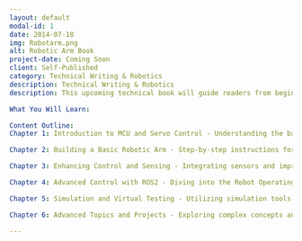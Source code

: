 ```yaml
---
layout: default
modal-id: 1
date: 2014-07-18
img: Robotarm.png
alt: Robotic Arm Book
project-date: Coming Soon
client: Self-Published
category: Technical Writing & Robotics
description: Technical Writing & Robotics
description: This upcoming technical book will guide readers from beginner to intermediate level in building a functional robotic arm. It covers everything from fundamental electronics and servo control to advanced robotics concepts like ROS2 and simulation. The book aims to provide hands-on knowledge and practical skills necessary for designing, constructing, and programming a robotic arm.

What You Will Learn:

Content Outline:
Chapter 1: Introduction to MCU and Servo Control - Understanding the basics of microcontrollers and how to control servos.

Chapter 2: Building a Basic Robotic Arm - Step-by-step instructions for assembling your first robotic arm.

Chapter 3: Enhancing Control and Sensing - Integrating sensors and improving control mechanisms for more precise movements.

Chapter 4: Advanced Control with ROS2 - Diving into the Robot Operating System 2 for sophisticated control and navigation.

Chapter 5: Simulation and Virtual Testing - Utilizing simulation tools like Gazebo for testing and validating your robotic arm's behavior.

Chapter 6: Advanced Topics and Projects - Exploring complex concepts and engaging in advanced robotic arm projects.

---
```


